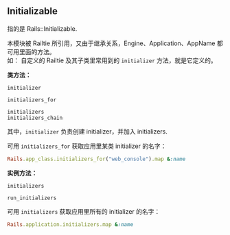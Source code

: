 ## Initializable

指的是 Rails::Initializable.

本模块被 Railtie 所引用，又由于继承关系，Engine、Application、AppName 都可用里面的方法。
<br>
如：
自定义的 Railtie 及其子类里常用到的 `initializer` 方法，就是它定义的。

**类方法：**

```
initializer

initializers_for

initializers
initializers_chain
```

其中，`initializer` 负责创建 initializer，并加入 initializers.

可用 `initializers_for` 获取应用里某类 initializer 的名字：

```ruby
Rails.app_class.initializers_for("web_console").map &:name
```

**实例方法：**

```
initializers

run_initializers
```

可用 `initializers` 获取应用里所有的 initializer 的名字：

```ruby
Rails.application.initializers.map &:name
```
